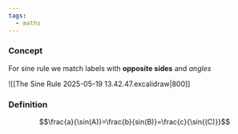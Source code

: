 ```yaml
---
tags:
  - maths
---
```

### Concept

For sine rule we match labels with **opposite sides** and *angles*

![[The Sine Rule 2025-05-19 13.42.47.excalidraw|800]]


### Definition
$$\frac{a}{\sin(A)}=\frac{b}{sin(B)}=\frac{c}{\sin{(C)}}$$